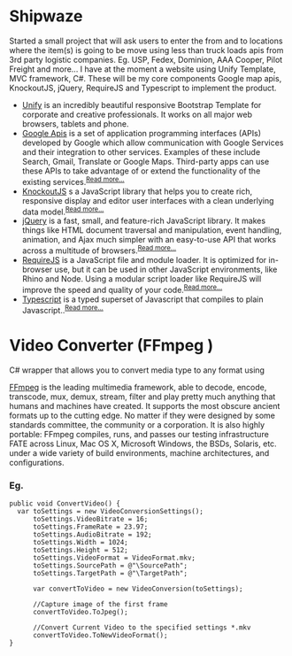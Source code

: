 
# Shipwaze
Started a small project that will ask users to enter the from and to locations where the item(s) is going to be move using less than truck loads apis from 3rd party logistic companies. Eg. USP, Fedex, Dominion, AAA Cooper, Pilot Freight and more... I have at the moment a website using Unify Template, MVC framework, C#. These will be my core components Google map apis, KnockoutJS, jQuery, RequireJS and Typescript to implement the product.

<ul>
<li>
<a href='https://htmlstream.com/preview/unify-v1.9.8/index.html'>Unify</a> is an incredibly beautiful responsive Bootstrap Template for corporate and creative professionals. It works on all major web browsers, tablets and phone.
</li>

<li>
<a href='https://developers.google.com/apis-explorer/#p/'>Google Apis</a> is a set of application programming interfaces (APIs) developed by Google which allow communication with Google Services and their integration to other services. Examples of these include Search, Gmail, Translate or Google Maps. Third-party apps can use these APIs to take advantage of or extend the functionality of the existing services.<sup><a href='https://en.wikipedia.org/wiki/Google_APIs'>Read more...</a></sup> 
</li>
<li>
<a href='http://knockoutjs.com/'>KnockoutJS</a> s a JavaScript library that helps you to create rich, responsive display and editor user interfaces with a clean underlying data model.<sup><a href='http://knockoutjs.com/documentation/introduction.html'>Read more...</a></sup>
</li>
<li>
<a href='https://jquery.com/'>jQuery</a> is a fast, small, and feature-rich JavaScript library. It makes things like HTML document traversal and manipulation, event handling, animation, and Ajax much simpler with an easy-to-use API that works across a multitude of browsers.<sup><a href='http://api.jquery.com/'>Read more...</a></sup>
</li>
<li>
<a href='http://requirejs.org/'>RequireJS</a> is a JavaScript file and module loader. It is optimized for in-browser use, but it can be used in other JavaScript environments, like Rhino and Node. Using a modular script loader like RequireJS will improve the speed and quality of your code.<sup><a href='http://requirejs.org/docs/api.html'>Read more...</a></sup>
</li>
<li>
<a href='https://www.typescriptlang.org'>Typescript</a> is a typed superset of Javascript that compiles to plain Javascript..<sup><a href='https://www.typescriptlang.org/docs/tutorial.html'>Read more...</a></sup>
</li>
</ul>




# Video Converter (FFmpeg )
C# wrapper that allows you to convert media type to any format using 

<a href='https://ffmpeg.org/about.html.'>FFmpeg</a> is the leading multimedia framework, able to decode, encode, transcode, mux, demux, stream, filter and play pretty much anything that humans and machines have created. It supports the most obscure ancient formats up to the cutting edge. No matter if they were designed by some standards committee, the community or a corporation. It is also highly portable: FFmpeg compiles, runs, and passes our testing infrastructure FATE across Linux, Mac OS X, Microsoft Windows, the BSDs, Solaris, etc. under a wide variety of build environments, machine architectures, and configurations.

<h3>Eg.</h3>

```
public void ConvertVideo() {
  var toSettings = new VideoConversionSettings();
      toSettings.VideoBitrate = 16;
      toSettings.FrameRate = 23.97;
      toSettings.AudioBitrate = 192;
      toSettings.Width = 1024;
      toSettings.Height = 512;
      toSettings.VideoFormat = VideoFormat.mkv;
      toSettings.SourcePath = @"\SourcePath";
      toSettings.TargetPath = @"\TargetPath";

      var convertToVideo = new VideoConversion(toSettings);
	
      //Capture image of the first frame
      convertToVideo.ToJpeg(); 

      //Convert Current Video to the specified settings *.mkv
      convertToVideo.ToNewVideoFormat();
}
```
